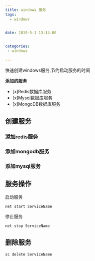 ```yaml
---
title: windows 服务
tags:
  - windows
  

date: 2019-5-1 13:14:00


categories:
 - windows

---
```

快速创建windows服务,节约启动服务的时间

<!--more-->

**添加的服务**

 - [x]Redis数据库服务
 - [x]Mysql数据库服务
 - [x]MongoDB数据库服务


## 创建服务


### 添加redis服务


### 添加mongodb服务

### 添加mysql服务


## 服务操作

启动服务
```
net start ServiceName
```

停止服务
```
net stop ServiceName
```
## 删除服务

```
sc delete ServiceName

```
